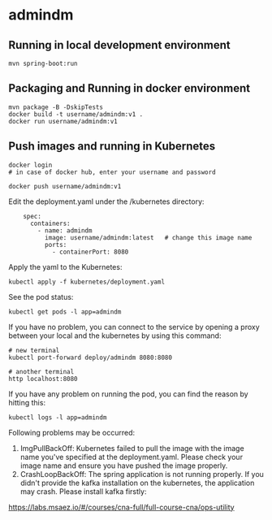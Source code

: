 # admindm

## Running in local development environment

```
mvn spring-boot:run
```

## Packaging and Running in docker environment

```
mvn package -B -DskipTests
docker build -t username/admindm:v1 .
docker run username/admindm:v1
```

## Push images and running in Kubernetes

```
docker login 
# in case of docker hub, enter your username and password

docker push username/admindm:v1
```

Edit the deployment.yaml under the /kubernetes directory:
```
    spec:
      containers:
        - name: admindm
          image: username/admindm:latest   # change this image name
          ports:
            - containerPort: 8080

```

Apply the yaml to the Kubernetes:
```
kubectl apply -f kubernetes/deployment.yaml
```

See the pod status:
```
kubectl get pods -l app=admindm
```

If you have no problem, you can connect to the service by opening a proxy between your local and the kubernetes by using this command:
```
# new terminal
kubectl port-forward deploy/admindm 8080:8080

# another terminal
http localhost:8080
```

If you have any problem on running the pod, you can find the reason by hitting this:
```
kubectl logs -l app=admindm
```

Following problems may be occurred:

1. ImgPullBackOff:  Kubernetes failed to pull the image with the image name you've specified at the deployment.yaml. Please check your image name and ensure you have pushed the image properly.
1. CrashLoopBackOff: The spring application is not running properly. If you didn't provide the kafka installation on the kubernetes, the application may crash. Please install kafka firstly:

https://labs.msaez.io/#/courses/cna-full/full-course-cna/ops-utility

